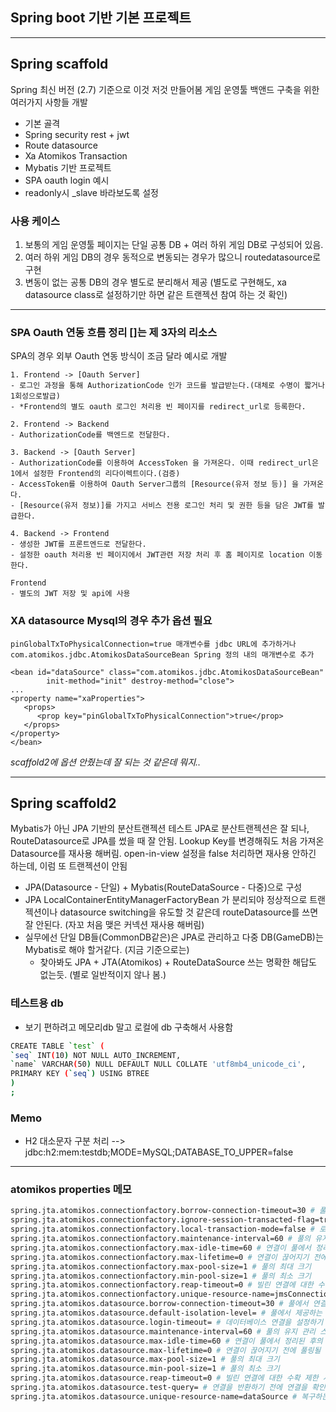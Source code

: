 ## Spring boot 기반 기본 프로젝트

---
## Spring scaffold

Spring 최신 버전 (2.7) 기준으로 이것 저것 만들어봄
게임 운영툴 백앤드 구축을 위한 여러가지 사항들 개발

- 기본 골격
- Spring security rest + jwt
- Route datasource
- Xa Atomikos Transaction
- Mybatis 기반 프로젝트 
- SPA oauth login 예시
- readonly시 _slave 바라보도록 설정

### 사용 케이스

1. 보통의 게임 운영툴 페이지는 단일 공통 DB + 여러 하위 게임 DB로 구성되어 있음.
2. 여러 하위 게임 DB의 경우 동적으로 변동되는 경우가 많으니 routedatasource로 구현
3. 변동이 없는 공통 DB의 경우 별도로 분리해서 제공 (별도로 구현해도, xa datasource class로 설정하기만 하면 같은 트랜젝션 참여 하는 것 확인)

--- 

### SPA Oauth 연동 흐름 정리 []는 제 3자의 리소스

SPA의 경우 외부 Oauth 연동 방식이 조금 달라 예시로 개발
```
1. Frontend -> [Oauth Server]
- 로그인 과정을 통해 AuthorizationCode 인가 코드를 발급받는다.(대체로 수명이 짧거나 1회성으로발급)
- *Frontend의 별도 oauth 로그인 처리용 빈 페이지를 redirect_url로 등록한다.

2. Frontend -> Backend
- AuthorizationCode를 백엔드로 전달한다.

3. Backend -> [Oauth Server]
- AuthorizationCode를 이용하여 AccessToken 을 가져온다. 이때 redirect_url은 1에서 설정한 Frontend의 리다이렉트이다.(검증)
- AccessToken를 이용하여 Oauth Server그룹의 [Resource(유저 정보 등)] 을 가져온다.
- [Resource(유저 정보)]를 가지고 서비스 전용 로그인 처리 및 권한 등을 담은 JWT를 발급한다.

4. Backend -> Frontend
- 생성한 JWT를 프론트엔드로 전달한다.
- 설정한 oauth 처리용 빈 페이지에서 JWT관련 저장 처리 후 홈 페이지로 location 이동한다.

Frontend
- 별도의 JWT 저장 및 api에 사용
```

### XA datasource Mysql의 경우 추가 옵션 필요
```
pinGlobalTxToPhysicalConnection=true 매개변수를 jdbc URL에 추가하거나 com.atomikos.jdbc.AtomikosDataSourceBean Spring 정의 내의 매개변수로 추가

<bean id="dataSource" class="com.atomikos.jdbc.AtomikosDataSourceBean"
        init-method="init" destroy-method="close">
...
<property name="xaProperties">
   <props>
      <prop key="pinGlobalTxToPhysicalConnection">true</prop>  
   </props>     
</property>
</bean>
```
*scaffold2에 옵션 안줬는데 잘 되는 것 같은데 뭐지..*

---

## Spring scaffold2

Mybatis가 아닌 JPA 기반의 분산트랜젝션 테스트
JPA로 분산트랜젝션은 잘 되나, RouteDatasource로 JPA를 썼을 때 잘 안됨.
Lookup Key를 변경해줘도 처음 가져온 Datasource를 재사용 해버림.
open-in-view 설정을 false 처리하면 재사용 안하긴 하는데, 이럼 또 트랜젝션이 안됨

- JPA(Datasource - 단일) + Mybatis(RouteDataSource - 다중)으로 구성
- JPA LocalContainerEntityManagerFactoryBean 가 분리되야 정상적으로 트랜젝션이나 datasource switching을 유도할 것 같은데 routeDatasource를 쓰면 잘 안된다. (자꼬 처음 맺은 커넥션 재사용 해버림)
- 실무에선 단일 DB들(CommonDB같은)은 JPA로 관리하고 다중 DB(GameDB)는 Mybatis로 해야 할거같다. (지금 기준으로는)
  - 찾아봐도 JPA + JTA(Atomikos) + RouteDataSource 쓰는 명확한 해답도 없는듯. (별로 일반적이지 않나 봄.)

### 테스트용 db

- 보기 편하려고 메모리db 말고 로컬에 db 구축해서 사용함
```bash
CREATE TABLE `test` (
`seq` INT(10) NOT NULL AUTO_INCREMENT,
`name` VARCHAR(50) NULL DEFAULT NULL COLLATE 'utf8mb4_unicode_ci',
PRIMARY KEY (`seq`) USING BTREE
)
;
```

### Memo

- H2 대소문자 구분 처리 
        --> jdbc:h2:mem:testdb;MODE=MySQL;DATABASE_TO_UPPER=false

---

### atomikos properties 메모
```bash
spring.jta.atomikos.connectionfactory.borrow-connection-timeout=30 # 풀에서 연결을 빌리기 위한 시간 초과(초)
spring.jta.atomikos.connectionfactory.ignore-session-transacted-flag=true # 세션 생성 시 트랜잭션 플래그 무시 여부
spring.jta.atomikos.connectionfactory.local-transaction-mode=false # 로컬 트랜잭션을 원하는지 여부
spring.jta.atomikos.connectionfactory.maintenance-interval=60 # 풀의 유지 관리 스레드 실행 사이의 시간(초)
spring.jta.atomikos.connectionfactory.max-idle-time=60 # 연결이 풀에서 정리된 후의 시간(초)
spring.jta.atomikos.connectionfactory.max-lifetime=0 # 연결이 끊어지기 전에 풀링될 수 있는 시간(초). 0은 제한이 없음을 나타냅니다.
spring.jta.atomikos.connectionfactory.max-pool-size=1 # 풀의 최대 크기
spring.jta.atomikos.connectionfactory.min-pool-size=1 # 풀의 최소 크기
spring.jta.atomikos.connectionfactory.reap-timeout=0 # 빌린 연결에 대한 수확 시간 초과(초). 0은 제한이 없음을 나타냅니다.
spring.jta.atomikos.connectionfactory.unique-resource-name=jmsConnectionFactory # 복구 중 리소스를 식별하는 데 사용되는 고유 이름
spring.jta.atomikos.datasource.borrow-connection-timeout=30 # 풀에서 연결을 빌리기 위한 시간 초과(초)
spring.jta.atomikos.datasource.default-isolation-level= # 풀에서 제공하는 연결의 기본 격리 수준
spring.jta.atomikos.datasource.login-timeout= # 데이터베이스 연결을 설정하기 위한 시간 초과(초)
spring.jta.atomikos.datasource.maintenance-interval=60 # 풀의 유지 관리 스레드 실행 사이의 시간(초)
spring.jta.atomikos.datasource.max-idle-time=60 # 연결이 풀에서 정리된 후의 시간(초)
spring.jta.atomikos.datasource.max-lifetime=0 # 연결이 끊어지기 전에 풀링될 수 있는 시간(초). 0은 제한이 없음을 나타냅니다.
spring.jta.atomikos.datasource.max-pool-size=1 # 풀의 최대 크기
spring.jta.atomikos.datasource.min-pool-size=1 # 풀의 최소 크기
spring.jta.atomikos.datasource.reap-timeout=0 # 빌린 연결에 대한 수확 제한 시간(초). 0은 제한이 없음을 나타냅니다.
spring.jta.atomikos.datasource.test-query= # 연결을 반환하기 전에 연결을 확인하는 데 사용되는 SQL 쿼리 또는 문
spring.jta.atomikos.datasource.unique-resource-name=dataSource # 복구하는 동안 리소스를 식별하는 데 사용되는 고유한 이름
```
